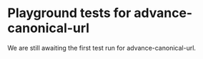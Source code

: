# Playground tests for advance-canonical-url
We are still awaiting the first test run for advance-canonical-url.
